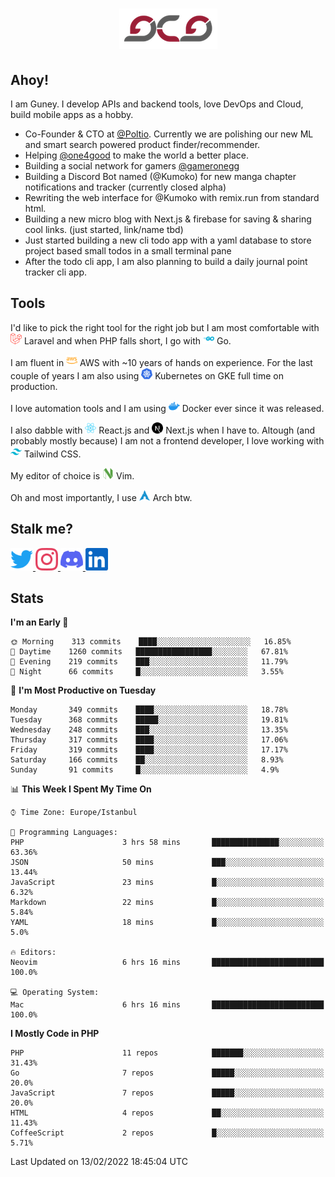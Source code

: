 <h1 align="center">
  <img src="https://raw.githubusercontent.com/gcg/gcg/master/gcg.png" alt="Guney Can Gokoglu" />
</h1>

## Ahoy!

I am Guney. I develop APIs and backend tools, love DevOps and Cloud, build mobile apps as a hobby.

- Co-Founder & CTO at [@Poltio](https://www.poltio.com). Currently we are polishing our new ML and smart search powered product finder/recommender.
- Helping [@one4good](https://one4good.com) to make the world a better place.
- Building a social network for gamers [@gameronegg](https://g1.gg)
- Building a Discord Bot named (@Kumoko) for new manga chapter notifications and tracker (currently closed alpha)
- Rewriting the web interface for @Kumoko with remix.run from standard html.
- Building a new micro blog with Next.js & firebase for saving & sharing cool links. (just started, link/name tbd)
- Just started building a new cli todo app with a yaml database to store project based small todos in a small terminal pane
- After the todo cli app, I am also planning to build a daily journal point tracker cli app.


## Tools

I'd like to pick the right tool for the right job but I am most comfortable with  <img src="https://raw.githubusercontent.com/gcg/gcg/master/assets/laravel.svg" alt="Laravel PHP" width="18" height="18" /> Laravel and when PHP falls short, I go with <img src="https://raw.githubusercontent.com/gcg/gcg/master/assets/go.svg" alt="Go" width="18" height="18" /> Go.

I am fluent in <img src="https://raw.githubusercontent.com/gcg/gcg/master/assets/amazonaws.svg" alt="AWS" width="18" height="18" /> AWS with ~10 years of hands on experience. For the last couple of years I am also using <img src="https://raw.githubusercontent.com/gcg/gcg/master/assets/kubernetes.svg" alt="GKE" height="18" width="18" /> Kubernetes on GKE full time on production.

I love automation tools and I am using <img src="https://raw.githubusercontent.com/gcg/gcg/master/assets/docker.svg" alt="Docker" width="18" height="18" /> Docker ever since it was released.

I also dabble with <img src="https://raw.githubusercontent.com/gcg/gcg/master/assets/react.svg" alt="React.js" width="18" height="18" /> React.js and <img src="https://raw.githubusercontent.com/gcg/gcg/master/assets/nextdotjs.svg" alt="Next.js" width="18" height="18" /> Next.js when I have to.
Altough (and probably mostly because) I am not a frontend developer, I love working with <img src="https://raw.githubusercontent.com/gcg/gcg/master/assets/tailwindcss.svg" alt="Tailwind CSS" width="18" height="18" /> Tailwind CSS.

My editor of choice is <img src="https://raw.githubusercontent.com/gcg/gcg/master/assets/neovim.svg" alt="NeoVim" width="18" height="18" /> Vim.

Oh and most importantly, I use <img src="https://raw.githubusercontent.com/gcg/gcg/master/assets/archlinux.svg" alt="Arch Linux" width="18" height="18" /> Arch btw.


## Stalk me?

<a href="https://twitter.com/gcg" target="_blank" >
    <img src="https://raw.githubusercontent.com/gcg/gcg/master/assets/twitter.svg" width="36" height="36" alt="@gcg" />
</a>

<a href="https://instagram.com/gcg" target="_blank">
    <img src="https://raw.githubusercontent.com/gcg/gcg/master/assets/instagram.svg" alt="@gcg" width="36" height="36" />
</a>

<a href="https://discord.gg/SMcJHkX4r7" target="_blank">
    <img src="https://raw.githubusercontent.com/gcg/gcg/master/assets/discord.svg" alt="gcg#3057" width="36" height="36" />
</a>

<a href="https://www.linkedin.com/in/guneycan/" target="_blank">
    <img src="https://raw.githubusercontent.com/gcg/gcg/master/assets/linkedin.svg" alt="LinkedIn" width="36" height="36" />
</a>

## Stats

<!--START_SECTION:waka-->
**I'm an Early 🐤** 

```text
🌞 Morning    313 commits    ████░░░░░░░░░░░░░░░░░░░░░   16.85% 
🌆 Daytime    1260 commits   █████████████████░░░░░░░░   67.81% 
🌃 Evening    219 commits    ███░░░░░░░░░░░░░░░░░░░░░░   11.79% 
🌙 Night      66 commits     █░░░░░░░░░░░░░░░░░░░░░░░░   3.55%

```
📅 **I'm Most Productive on Tuesday** 

```text
Monday       349 commits    ████░░░░░░░░░░░░░░░░░░░░░   18.78% 
Tuesday      368 commits    █████░░░░░░░░░░░░░░░░░░░░   19.81% 
Wednesday    248 commits    ███░░░░░░░░░░░░░░░░░░░░░░   13.35% 
Thursday     317 commits    ████░░░░░░░░░░░░░░░░░░░░░   17.06% 
Friday       319 commits    ████░░░░░░░░░░░░░░░░░░░░░   17.17% 
Saturday     166 commits    ██░░░░░░░░░░░░░░░░░░░░░░░   8.93% 
Sunday       91 commits     █░░░░░░░░░░░░░░░░░░░░░░░░   4.9%

```


📊 **This Week I Spent My Time On** 

```text
⌚︎ Time Zone: Europe/Istanbul

💬 Programming Languages: 
PHP                      3 hrs 58 mins       ███████████████░░░░░░░░░░   63.36% 
JSON                     50 mins             ███░░░░░░░░░░░░░░░░░░░░░░   13.44% 
JavaScript               23 mins             █░░░░░░░░░░░░░░░░░░░░░░░░   6.32% 
Markdown                 22 mins             █░░░░░░░░░░░░░░░░░░░░░░░░   5.84% 
YAML                     18 mins             █░░░░░░░░░░░░░░░░░░░░░░░░   5.0%

🔥 Editors: 
Neovim                   6 hrs 16 mins       █████████████████████████   100.0%

💻 Operating System: 
Mac                      6 hrs 16 mins       █████████████████████████   100.0%

```

**I Mostly Code in PHP** 

```text
PHP                      11 repos            ███████░░░░░░░░░░░░░░░░░░   31.43% 
Go                       7 repos             █████░░░░░░░░░░░░░░░░░░░░   20.0% 
JavaScript               7 repos             █████░░░░░░░░░░░░░░░░░░░░   20.0% 
HTML                     4 repos             ██░░░░░░░░░░░░░░░░░░░░░░░   11.43% 
CoffeeScript             2 repos             █░░░░░░░░░░░░░░░░░░░░░░░░   5.71%

```



 Last Updated on 13/02/2022 18:45:04 UTC
<!--END_SECTION:waka-->
